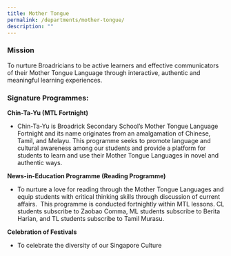 ```yaml
---
title: Mother Tongue
permalink: /departments/mother-tongue/
description: ""
---
```

### Mission
To nurture Broadricians to be active learners and effective communicators of their Mother Tongue Language through interactive, authentic and meaningful learning experiences.

### Signature Programmes:

**Chin-Ta-Yu (MTL Fortnight)**
* Chin-Ta-Yu is Broadrick Secondary School’s Mother Tongue Language Fortnight and its name originates from an amalgamation of Chinese, Tamil, and Melayu. This programme seeks to promote language and cultural awareness among our students and provide a platform for students to learn and use their Mother Tongue Languages in novel and authentic ways.

**News-in-Education Programme (Reading Programme)**
* To nurture a love for reading through the Mother Tongue Languages and equip students with critical thinking skills through discussion of current affairs.  This programme is conducted fortnightly within MTL lessons. CL students subscribe to Zaobao Comma, ML students subscribe to Berita Harian, and TL students subscribe to Tamil Murasu.  
    
**Celebration of Festivals**
* To celebrate the diversity of our Singapore Culture